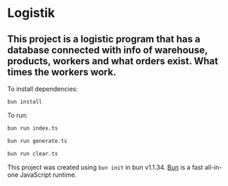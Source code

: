 # Logistik

## This project is a logistic program that has a database connected with info of warehouse, products, workers and what orders exist. What times the workers work.

To install dependencies:

```bash
bun install
```

To run:

```bash
bun run index.ts
```
```bash
bun run generate.ts
```
```bash
bun run clear.ts
```

This project was created using `bun init` in bun v1.1.34. [Bun](https://bun.sh) is a fast all-in-one JavaScript runtime.
